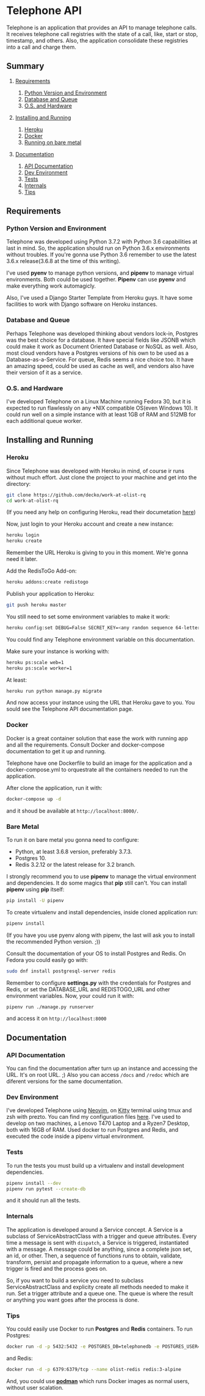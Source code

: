 # Telephone API

Telephone is an application that provides an API to manage telephone calls.
It receives telephone call registries with the state of a call, like, start or stop, timestamp, and others.
Also, the application consolidate these registries into a call and charge them.

## Summary
1. [Requirements](#requirements)
    1. [Python Version and Environment](#python-version-and-environment)
    2. [Database and Queue](#database-and-queue)
    3. [O.S. and Hardware](#os-and-hardware)

2. [Installing and Running](#installing-and-running)
    1. [Heroku](#heroku)
    2. [Docker](#docker)
    3. [Running on bare metal](#running-on-bare-metal)

3. [Documentation](#documentation)
    1. [API Documentation](#api-documentation)
    2. [Dev Environment](#dev-environment)
    3. [Tests](#tests)
    4. [Internals](#internals)
    5. [Tips](#tips)


## Requirements
### Python Version and Environment
Telephone was developed using Python 3.7.2 with Python 3.6 capabilities at last in mind. So,
the application should run on Python 3.6.x environments without troubles. If you're gonna use Python 3.6
remember to use the latest 3.6.x release(3.6.8 at the time of this writing).

I've used __pyenv__ to manage python versions, and __pipenv__ to manage virtual environments. Both could be
used together. __Pipenv__ can use __pyenv__ and make everything work automagicly.

Also, I've used a Django Starter Template from Heroku guys. It have some facilities to work with Django software
on Heroku instances.

### Database and Queue
Perhaps Telephone was developed thinking about vendors lock-in, Postgres was the best choice for
a database. It have special fields like JSONB which could make it work as Document Oriented Database
or NoSQL as well. Also, most cloud vendors have a Postgres versions of his own  to be used as a
Database-as-a-Service.
For queue, Redis seems a nice choice too. It have an amazing speed, could be used as cache as well, and
vendors also have their version of it as a service.

### O.S. and Hardware
I've developed Telephone on a Linux Machine running Fedora 30, but it is expected to run flawlessly on any
\*NIX compatible OS(even Windows 10). It could run well on a simple instance with at least 1GB of RAM
and 512MB for each additional queue worker.


## Installing and Running
### Heroku
Since Telephone was developed with Heroku in mind, of course ir runs without much effort.
Just clone the project to your machine and get into the directory:
```bash
git clone https://github.com/decko/work-at-olist-rq
cd work-at-olist-rq
```
(If you need any help on configuring Heroku, read their documetation
[here](https://devcenter.heroku.com/articles/getting-started-with-python))

Now, just login to your Heroku account and create a new instance:
```bash
heroku login
heroku create
```
Remember the URL Heroku is giving to you in this moment. We're gonna
need it later.

Add the RedisToGo Add-on:
```bash
heroku addons:create redistogo
```

Publish your application to Heroku:
```bash
git push heroku master
```

You still need to set some environment variables to make it work:
```bash
heroku config:set DEBUG=False SECRET_KEY=<any randon sequence 64-letter long at least>
```
You could find any Telephone environment variable on this documentation.

Make sure your instance is working with:
```bash
heroku ps:scale web=1
heroku ps:scale worker=1
```

At least:
```bash
heroku run python manage.py migrate
```

And now access your instance using the URL that Heroku gave to you.
You sould see the Telephone API documentation page.

### Docker
Docker is a great container solution that ease the work with running app and
all the requirements. Consult Docker and docker-compose documentation to get it up and running.

Telephone have one Dockerfile to build an image for the application and a
docker-compose.yml to orquestrate all the containers needed to run the application.

After clone the application, run it with:
```bash
docker-compose up -d
```
and it shoud be available at `http://localhost:8000/`.

### Bare Metal
To run it on bare metal you gonna need to configure:
* Python, at least 3.6.8 version, preferably 3.7.3.
* Postgres 10.
* Redis 3.2.12 or the latest release for 3.2 branch.

I strongly recommend you to use __pipenv__ to manage the virtual
environment and dependencies. It do some magics that __pip__ still
can't. You can install __pipenv__ using __pip__ itself:
```bash
pip install -U pipenv
```

To create virtualenv and install dependencies, inside cloned application run:
```bash
pipenv install
```
(If you have you use pyenv along with pipenv, the last will ask you to install
the recommended Python version. ;))

Consult the documentation of your OS to install Postgres and Redis.
On Fedora you could easily go with:
```bash
sudo dnf install postgresql-server redis
```

Remember to configure __settings.py__ with the credentials for Postgres and Redis,
or set the DATABASE_URL and REDISTOGO_URL and other environment variables.
Now, your could run it with:
```bash
pipenv run ./manage.py runserver
```
and access it on `http://localhost:8000`

## Documentation
### API Documentation
You can find the documentation after turn up an instance and accessing the URL. It's on root
URL. ;)
Also you can access `/docs` and `/redoc` which are diferent versions for the same documentation.

### Dev Environment
I've developed Telephone using [Neovim](https://neovim.io), on [Kitty](https://sw.kovidgoyal.net/kitty/)
terminal using tmux and zsh with prezto.
You can find my configuration files [here](https://gitlab/decko/dotfiles).
I've used to develop on two machines, a Lenovo T470 Laptop and a Ryzen7 Desktop, both with 16GB of RAM.
Used docker to run Postgres and Redis, and executed the code inside a pipenv virtual environment.

### Tests
To run the tests you must build up a virtualenv and install development dependencies.
```bash
pipenv install --dev
pipenv run pytest --create-db
```
and it should run all the tests.

### Internals
The application is developed around a Service concept. A Service is a subclass of
ServiceAbstractClass with a trigger and queue attributes. Every time a message is
sent with `dispatch`, a Service is triggered, instantiated with a message.
A message could be anything, since a complete json set, an id, or other.
Then, a sequence of functions runs to obtain, validate, transform, persist and
propagate information to a queue, where a new trigger is fired and the process goes on.

So, if you want to build a service you need to subclass ServiceAbstractClass and explicity create
all methods needed to make it run. Set a trigger attribute and a queue one. The queue is where the
result or anything you want goes after the process is done.

### Tips
You could easily use Docker to run __Postgres__ and __Redis__ containers.
To run Postgres:
```bash
docker run -d -p 5432:5432 -e POSTGRES_DB=telephonedb -e POSTGRES_USER=olist_telephone -e POSTGRES_PASSWORD=olist_telephone --name olist-pgdb postgres:10
```

and Redis:
```bash
docker run -d -p 6379:6379/tcp --name olist-redis redis:3-alpine
```

And, you could use [__podman__](https://podman.io) which runs Docker images
as normal users, without user scalation.
